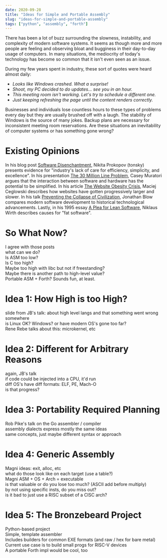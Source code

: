```yaml
---
date: 2020-09-28
title: "Ideas for Simple and Portable Assembly"
slug: "ideas-for-simple-and-portable-assembly"
tags: ["python", "assembly", "forth"]
---
```

There has been a lot of buzz surrounding the slowness, instability, and complexity of modern software systems.
It seems as though more and more people are feeling and observing bloat and bugginess in their day-to-day usage of computers.
In many situations, the mediocrity of today's technology has become so common that it isn't even seen as an issue.

During my few years spent in industry, these sort of quotes were heard almost daily:

* *Looks like Windows crashed. What a surprise!*
* *Shoot, my PC decided to do updates... see you in an hour.*
* *This meeting room isn't working. Let's try to schedule a different one.*
* *Just keeping refreshing the page until the content renders correctly.*

Businesses and individuals lose countless hours to these types of problems every day but they are usually brushed off with a laugh.
The stability of Windows is the source of many jokes.
Backup plans are necessary for inconsistent meeting room reservations.
Are these situations an inevitability of computer systems or has something gone wrong?

# Existing Opinions
In his blog post [Software Disenchantment](https://tonsky.me/blog/disenchantment/), Nikita Prokopov (tonsky) presents evidence for "industry's lack of care for efficiency, simplicity, and excellence".
In his presentation [The 30 Million Line Problem](https://caseymuratori.com/blog_0031), Casey Muratori argues that the interaction between software and hardware has the potential to be simplified.
In his article [The Website Obesity Crisis](https://idlewords.com/talks/website_obesity.htm), Maciej Ceglowski describes how websites have gotten progressively larger and slower.
In his talk [Preventing the Collapse of Civilization](https://www.youtube.com/watch?v=pW-SOdj4Kkk), Jonathan Blow compares modern software development to historical technological advancements.
Lastly, in his 1995 essay  [A Plea for Lean Software](https://cr.yp.to/bib/1995/wirth.pdf), Niklaus Wirth describes causes for "fat software".

# So What Now?
I agree with those posts  
what can we do?  
Is ASM too low?  
Is C too high?  
Maybe too high with libc but not if freestanding?  
Maybe there is another path to high-level value?  
Portable ASM + Forth? Sounds fun, at least.  

# Idea 1: How High is too High?
slide from JB's talk: about high level langs and that something went wrong somewhere  
is Linux OK? Windows? or have modern OS's gone too far?  
Rene Rebe talks about this: microkernel, etc  

# Idea 2: Different for Arbitrary Reasons
again, JB's talk  
if code could be injected into a CPU, it'd run  
diff OS's have diff formats: ELF, PE, Mach-O  
is that progress?  

# Idea 3: Portability Required Planning
Rob Pike's talk on the Go assembler / compiler  
assembly dialects express mostly the same ideas  
same concepts, just maybe different syntax or approach  

# Idea 4: Generic Assembly
Magni ideas: exit, alloc, etc  
what do those look like on each target (use a table?)  
Magni ASM + OS + Arch = executable  
is that valuable or do you lose too much? (ASCII add before multiply)  
by not using specific insts, do you miss out?  
is it bad to just use a RISC subset of a CISC arch?  

# Idea 5: The Bronzebeard Project
Python-based project  
Simple, template assembler  
Includes builders for common EXE formats (and raw / hex for bare metal)  
Current use case is to build small progs for RISC-V devices  
A portable Forth impl would be cool, too  
